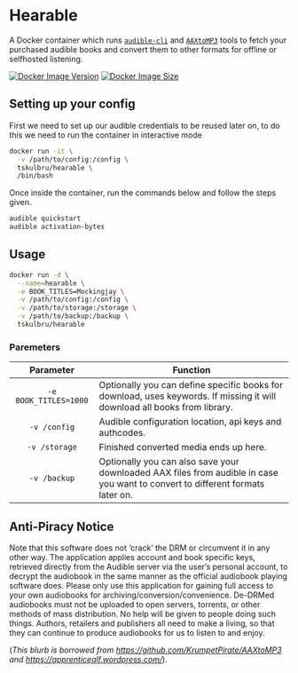 # Hearable

A Docker container which runs [`audible-cli`][1] and [`AAXtoMP3`][2] tools to fetch your purchased audible books and convert them to other formats for offline or selfhosted listening.

 [1]: https://github.com/mkb79/audible-cli
 [2]: https://github.com/KrumpetPirate/AAXtoMP3

[![Docker Image Version](https://img.shields.io/docker/v/tskulbru/hearable?sort=semver)][hub]
[![Docker Image Size](https://img.shields.io/docker/image-size/tskulbru/hearable)][hub]

 [hub]: https://hub.docker.com/r/tskulbru/hearable/

## Setting up your config
First we need to set up our audible credentials to be reused later on, to do this we need to run the container in interactive mode

```bash
docker run -it \
  -v /path/to/config:/config \
  tskulbru/hearable \
  /bin/bash
```

Once inside the container, run the commands below and follow the steps given.

```bash
audible quickstart
audible activation-bytes

```

## Usage

```bash
docker run -d \
  --name=hearable \
  -e BOOK_TITLES=Mockingjay \
  -v /path/to/config:/config \
  -v /path/to/storage:/storage \
  -v /path/to/backup:/backup \
  tskulbru/hearable
```

### Paremeters

| Parameter | Function |
| :----: | --- |
| `-e BOOK_TITLES=1000` | Optionally you can define specific books for download, uses keywords. If missing it will download all books from library. |
| `-v /config` | Audible configuration location, api keys and authcodes. |
| `-v /storage` | Finished converted media ends up here. |
| `-v /backup` | Optionally you can also save your downloaded AAX files from audible in case you want to convert to different formats later on. |


## Anti-Piracy Notice
Note that this software does not ‘crack’ the DRM or circumvent it in any other way. The application applies account and book specific keys, retrieved directly from the Audible server via the user’s personal account, to decrypt the audiobook in the same manner as the official audiobook playing software does. 
Please only use this application for gaining full access to your own audiobooks for archiving/conversion/convenience. De-DRMed audiobooks must not be uploaded to open servers, torrents, or other methods of mass distribution. No help will be given to people doing such things. Authors, retailers and publishers all need to make a living, so that they can continue to produce audiobooks for us to listen to and enjoy.

(*This blurb is borrowed from https://github.com/KrumpetPirate/AAXtoMP3 and https://apprenticealf.wordpress.com/*). 
